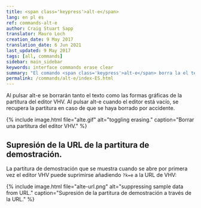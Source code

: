 ```yaml
---
title: <span class='keypress'>alt-e</span>
lang: en pl es
ref: commands-alt-e
author: Craig Stuart Sapp
translator: Mauro Loch
creation_date: 9 May 2017
translation_date: 6 Jun 2021
last_updated: 9 May 2017
tags: [all, commands]
sidebar: main_sidebar
keywords: interface commands erase clear
summary: "El comando <span class='keypress'>alt-e</span> borra la el texto y la notación de la partitura."
permalink: /commands/alt-e/index-ES.html
---
```


Al pulsar <span class="keypress">alt-e</span> se borrarán tanto el texto como las formas gráficas de la partitura del editor VHV.  Al pulsar <span class="keypress">alt-e</span> cuando el editor está vacío, se recupera la partitura en caso de que se haya borrado por accidente.

{% include image.html
file="alte.gif"
alt="toggling erasing."
caption="Borrar una partitura del editor VHV."
%}

## Supresión de la URL de la partitura de demostración.


La partitura de demostración que se muestra cuando se abre por primera vez el editor VHV puede suprimirse añadiendo `?k=e` a la URL de VHV:

{% include image.html
file="alte-url.png"
alt="suppressing sample data from URL."
caption="Supresión de la partitura de demostración a través de la URL."
%}





